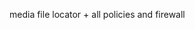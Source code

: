 <title>Amador Valley Official Scripts By Tanay</title>
<p>media file locator + all policies and firewall</p>
